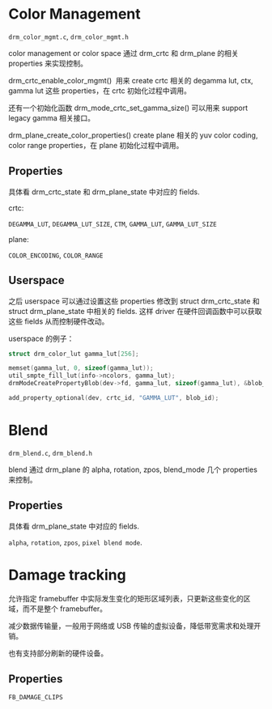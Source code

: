 
# Color Management

`drm_color_mgmt.c`, `drm_color_mgmt.h`

color management or color space 通过 drm_crtc 和 drm_plane 的相关 properties 来实现控制。

drm_crtc_enable_color_mgmt()  用来 create crtc 相关的 degamma lut, ctx, gamma lut 这些 properties，在 crtc 初始化过程中调用。

还有一个初始化函数 drm_mode_crtc_set_gamma_size() 可以用来 support legacy gamma 相关接口。

drm_plane_create_color_properties() create plane 相关的 yuv color coding, color range properties，在 plane 初始化过程中调用。

## Properties

具体看 drm_crtc_state 和 drm_plane_state 中对应的 fields.

crtc:

`DEGAMMA_LUT`, `DEGAMMA_LUT_SIZE`, `CTM`, `GAMMA_LUT`, `GAMMA_LUT_SIZE`

plane:

`COLOR_ENCODING`, `COLOR_RANGE`

## Userspace

之后 userspace 可以通过设置这些 properties 修改到 struct drm_crtc_state 和 struct drm_plane_state 中相关的 fields.
这样 driver 在硬件回调函数中可以获取这些 fields 从而控制硬件改动。

userspace 的例子：

```c++
struct drm_color_lut gamma_lut[256];

memset(gamma_lut, 0, sizeof(gamma_lut));
util_smpte_fill_lut(info->ncolors, gamma_lut);
drmModeCreatePropertyBlob(dev->fd, gamma_lut, sizeof(gamma_lut), &blob_id);

add_property_optional(dev, crtc_id, "GAMMA_LUT", blob_id);
```

# Blend

`drm_blend.c`, `drm_blend.h`

blend 通过 drm_plane 的 alpha, rotation, zpos, blend_mode 几个 properties 来控制。

## Properties

具体看 drm_plane_state 中对应的 fields.

`alpha`, `rotation`, `zpos`, `pixel blend mode`.

# Damage tracking

允许指定 framebuffer 中实际发生变化的矩形区域列表，只更新这些变化的区域，而不是整个 framebuffer。

减少数据传输量，一般用于网络或 USB 传输的虚拟设备，降低带宽需求和处理开销。

也有支持部分刷新的硬件设备。

## Properties

`FB_DAMAGE_CLIPS`

